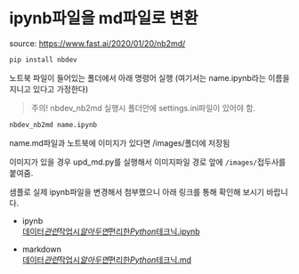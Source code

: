 # ipynb파일을 md파일로 변환

source: https://www.fast.ai/2020/01/20/nb2md/

```sh
pip install nbdev
```

노트북 파일이 들어있는 폴더에서 아래 명령어 실행 (여기서는 name.ipynb라는 이름을 지니고 있다고 가정한다)

> 주의! nbdev_nb2md 실행시 폴더안에 settings.ini파일이 있어야 함.

```sh
nbdev_nb2md name.ipynb
```

name.md파일과 노트북에 이미지가 있다면 /images/폴더에 저장됨

이미지가 있을 경우 upd_md.py를 실행해서 이미지파일 경로 앞에 `/images/`접두사를 붙여줌.

샘플로 실제 ipynb파일을 변경해서 첨부했으니 아래 링크를 통해 확인해 보시기 바랍니다.

- ipynb  
  [데이터*관련*작업시*알아두면*편리한*Python*테크닉.ipynb](데이터_관련_작업시_알아두면_편리한_Python_테크닉.ipynb)

- markdown  
  [데이터*관련*작업시*알아두면*편리한*Python*테크닉.md](데이터_관련_작업시_알아두면_편리한_Python_테크닉.md)

